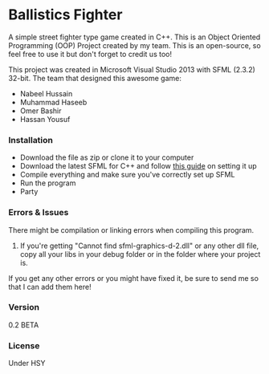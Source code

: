 
# Ballistics Fighter

A simple street fighter type game created in C++. This is an Object Oriented Programming (OOP) Project created by my team. This is an open-source, so feel free to use it but don't forget to credit us too!

This project was created in Microsoft Visual Studio 2013 with SFML (2.3.2) 32-bit. The team that designed this awesome game:

  - Nabeel Hussain
  - Muhammad Haseeb
  - Omer Bashir
  - Hassan Yousuf

### Installation

  - Download the file as zip or clone it to your computer
  - Download the latest SFML for C++ and follow [this guide](www.sfml-dev.org/tutorials/2.3/start-vc.php) on setting it up
  - Compile everything and make sure you've correctly set up SFML
  - Run the program
  - Party

### Errors & Issues

There might be compilation or linking errors when compiling this program.

1. If you're getting "Cannot find sfml-graphics-d-2.dll" or any other dll file, copy all your libs in your debug folder or in the folder where your project is.

If you get any other errors or you might have fixed it, be sure to send me so that I can add them here!

### Version
0.2 BETA

### License

Under HSY

